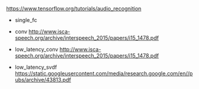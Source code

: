 https://www.tensorflow.org/tutorials/audio_recognition 


* single_fc 
    
* conv 
    http://www.isca-speech.org/archive/interspeech_2015/papers/i15_1478.pdf 
* low_latency_conv 
    http://www.isca-speech.org/archive/interspeech_2015/papers/i15_1478.pdf 
* low_latency_svdf 
    https://static.googleusercontent.com/media/research.google.com/en//pubs/archive/43813.pdf 

